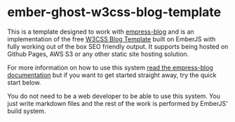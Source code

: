 # ember-ghost-w3css-blog-template

This is a template designed to work with [empress-blog](https://github.com/empress/empress-blog)
and is an implementation of the free [W3CSS Blog Template](https://www.w3schools.com/w3css/tryw3css_templates_blog.htm) built on EmberJS with fully working out of the box SEO
friendly output. It supports being hosted on Github Pages, AWS S3 or any other static site hosting
solution.

For more information on how to use this system [read the empress-blog
documentation](https://github.com/empress/empress-blog/blob/master/README.md) but if you want to
get started straight away, try the quick start below.

You do not need to be a web developer to be able to use this system. You just write markdown files
and the rest of the work is performed by EmberJS' build system.
